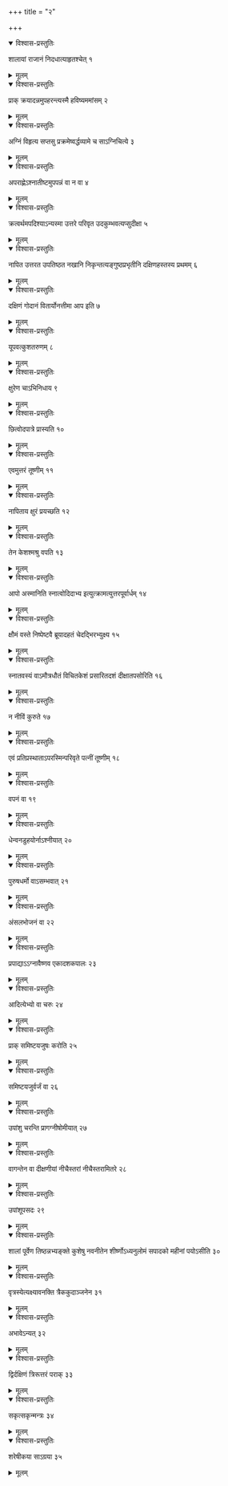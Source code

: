 +++
title = "२"

+++


<details open><summary>विश्वास-प्रस्तुतिः</summary>

शालायां राजानं निदधात्याहृतश्चेत् १
</details>

<details><summary>मूलम्</summary>

शालायां राजानं निदधात्याहृतश्चेत् १
</details>


<details open><summary>विश्वास-प्रस्तुतिः</summary>

प्राक् क्रयादन्नमुपहरन्त्यस्मै हविष्यममांसम् २
</details>

<details><summary>मूलम्</summary>

प्राक् क्रयादन्नमुपहरन्त्यस्मै हविष्यममांसम् २
</details>


<details open><summary>विश्वास-प्रस्तुतिः</summary>

अग्निं विहृत्य सप्तसु प्रक्रमेष्वर्द्धव्यामे च साऽग्निचित्ये ३
</details>

<details><summary>मूलम्</summary>

अग्निं विहृत्य सप्तसु प्रक्रमेष्वर्द्धव्यामे च साऽग्निचित्ये ३
</details>


<details open><summary>विश्वास-प्रस्तुतिः</summary>

अपराह्णेऽश्नातीष्टमुपपन्नं वा न वा ४
</details>

<details><summary>मूलम्</summary>

अपराह्णेऽश्नातीष्टमुपपन्नं वा न वा ४
</details>


<details open><summary>विश्वास-प्रस्तुतिः</summary>

क्रत्वर्थमपदिश्याऽन्यस्मा उत्तरे परिवृत उदकुम्भवत्यप्सुदीक्षा ५
</details>

<details><summary>मूलम्</summary>

क्रत्वर्थमपदिश्याऽन्यस्मा उत्तरे परिवृत उदकुम्भवत्यप्सुदीक्षा ५
</details>


<details open><summary>विश्वास-प्रस्तुतिः</summary>

नापित उत्तरत उपतिष्ठत नखानि निकृन्तत्यङ्गुष्ठप्रभृतीनि दक्षिणहस्तस्य प्रथमम् ६
</details>

<details><summary>मूलम्</summary>

नापित उत्तरत उपतिष्ठत नखानि निकृन्तत्यङ्गुष्ठप्रभृतीनि दक्षिणहस्तस्य प्रथमम् ६
</details>


<details open><summary>विश्वास-प्रस्तुतिः</summary>

दक्षिणं गोदानं वितार्योनत्तीमा आप इति ७
</details>

<details><summary>मूलम्</summary>

दक्षिणं गोदानं वितार्योनत्तीमा आप इति ७
</details>


<details open><summary>विश्वास-प्रस्तुतिः</summary>

यूपवत्कुशतरुणम् ८
</details>

<details><summary>मूलम्</summary>

यूपवत्कुशतरुणम् ८
</details>


<details open><summary>विश्वास-प्रस्तुतिः</summary>

क्षुरेण चाऽभिनिधाय ९
</details>

<details><summary>मूलम्</summary>

क्षुरेण चाऽभिनिधाय ९
</details>


<details open><summary>विश्वास-प्रस्तुतिः</summary>

 छित्वोदपात्रे प्रास्यति १०
</details>

<details><summary>मूलम्</summary>

 छित्वोदपात्रे प्रास्यति १०
</details>


<details open><summary>विश्वास-प्रस्तुतिः</summary>

एवमुत्तरं तूष्णीम् ११
</details>

<details><summary>मूलम्</summary>

एवमुत्तरं तूष्णीम् ११
</details>


<details open><summary>विश्वास-प्रस्तुतिः</summary>

नापिताय क्षुरं प्रयच्छति १२
</details>

<details><summary>मूलम्</summary>

नापिताय क्षुरं प्रयच्छति १२
</details>


<details open><summary>विश्वास-प्रस्तुतिः</summary>

तेन केशश्मश्रु वपति १३
</details>

<details><summary>मूलम्</summary>

तेन केशश्मश्रु वपति १३
</details>


<details open><summary>विश्वास-प्रस्तुतिः</summary>

आपो अस्मानिति स्नात्वोदिदाभ्य इत्युत्क्रामत्युत्तरपूर्वार्धम् १४
</details>

<details><summary>मूलम्</summary>

आपो अस्मानिति स्नात्वोदिदाभ्य इत्युत्क्रामत्युत्तरपूर्वार्धम् १४
</details>


<details open><summary>विश्वास-प्रस्तुतिः</summary>

क्षौमं वस्ते निष्पेष्टवै ब्रूयादहतं चेदद्भिरभ्युक्ष्य १५
</details>

<details><summary>मूलम्</summary>

क्षौमं वस्ते निष्पेष्टवै ब्रूयादहतं चेदद्भिरभ्युक्ष्य १५
</details>


<details open><summary>विश्वास-प्रस्तुतिः</summary>

स्नातवस्यं वाऽमौत्रधौतं विचितकेशं प्रसारितदशं दीक्षातपसोरिति १६
</details>

<details><summary>मूलम्</summary>

स्नातवस्यं वाऽमौत्रधौतं विचितकेशं प्रसारितदशं दीक्षातपसोरिति १६
</details>


<details open><summary>विश्वास-प्रस्तुतिः</summary>

न नीविं कुरुते १७
</details>

<details><summary>मूलम्</summary>

न नीविं कुरुते १७
</details>


<details open><summary>विश्वास-प्रस्तुतिः</summary>

एवं प्रतिप्रस्थाताऽपरस्मिन्परिवृते पत्नीं तूष्णीम् १८
</details>

<details><summary>मूलम्</summary>

एवं प्रतिप्रस्थाताऽपरस्मिन्परिवृते पत्नीं तूष्णीम् १८
</details>


<details open><summary>विश्वास-प्रस्तुतिः</summary>

वपनं वा १९
</details>

<details><summary>मूलम्</summary>

वपनं वा १९
</details>


<details open><summary>विश्वास-प्रस्तुतिः</summary>

धेन्वनडुहयोर्नाऽश्नीयात् २०
</details>

<details><summary>मूलम्</summary>

धेन्वनडुहयोर्नाऽश्नीयात् २०
</details>


<details open><summary>विश्वास-प्रस्तुतिः</summary>

पुरुषधर्मो वाऽसम्भवात् २१
</details>

<details><summary>मूलम्</summary>

पुरुषधर्मो वाऽसम्भवात् २१
</details>


<details open><summary>विश्वास-प्रस्तुतिः</summary>

अंसलभोजनं वा २२
</details>

<details><summary>मूलम्</summary>

अंसलभोजनं वा २२
</details>


<details open><summary>विश्वास-प्रस्तुतिः</summary>

प्रपाद्याऽऽग्नावैष्णव एकादशकपालः २३
</details>

<details><summary>मूलम्</summary>

प्रपाद्याऽऽग्नावैष्णव एकादशकपालः २३
</details>


<details open><summary>विश्वास-प्रस्तुतिः</summary>

आदित्येभ्यो वा चरुः २४
</details>

<details><summary>मूलम्</summary>

आदित्येभ्यो वा चरुः २४
</details>


<details open><summary>विश्वास-प्रस्तुतिः</summary>

प्राक् समिष्टयजुषः करोति २५
</details>

<details><summary>मूलम्</summary>

प्राक् समिष्टयजुषः करोति २५
</details>


<details open><summary>विश्वास-प्रस्तुतिः</summary>

समिष्टयजुर्वर्जं वा २६
</details>

<details><summary>मूलम्</summary>

समिष्टयजुर्वर्जं वा २६
</details>


<details open><summary>विश्वास-प्रस्तुतिः</summary>

उपांशु चरन्ति प्रागग्नीषोमीयात् २७
</details>

<details><summary>मूलम्</summary>

उपांशु चरन्ति प्रागग्नीषोमीयात् २७
</details>


<details open><summary>विश्वास-प्रस्तुतिः</summary>

वागन्तेन वा दीक्षणीयां नीचैस्तरां नीचैस्तरामितरे २८
</details>

<details><summary>मूलम्</summary>

वागन्तेन वा दीक्षणीयां नीचैस्तरां नीचैस्तरामितरे २८
</details>


<details open><summary>विश्वास-प्रस्तुतिः</summary>

उपांशूपसदः २९
</details>

<details><summary>मूलम्</summary>

उपांशूपसदः २९
</details>


<details open><summary>विश्वास-प्रस्तुतिः</summary>

शालां पूर्वेण तिष्ठन्नभ्यङ्क्ते कुशेषु नवनीतेन शीर्ष्णोऽध्यनुलोमं सपादको महीनां पयोऽसीति ३०
</details>

<details><summary>मूलम्</summary>

शालां पूर्वेण तिष्ठन्नभ्यङ्क्ते कुशेषु नवनीतेन शीर्ष्णोऽध्यनुलोमं सपादको महीनां पयोऽसीति ३०
</details>


<details open><summary>विश्वास-प्रस्तुतिः</summary>

वृत्रस्येत्यक्ष्यावनक्ति त्रैककुदाञ्जनेन ३१
</details>

<details><summary>मूलम्</summary>

वृत्रस्येत्यक्ष्यावनक्ति त्रैककुदाञ्जनेन ३१
</details>


<details open><summary>विश्वास-प्रस्तुतिः</summary>

अभावेऽन्यत् ३२
</details>

<details><summary>मूलम्</summary>

अभावेऽन्यत् ३२
</details>


<details open><summary>विश्वास-प्रस्तुतिः</summary>

द्विर्दक्षिणं त्रिरूत्तरं पराक् ३३
</details>

<details><summary>मूलम्</summary>

द्विर्दक्षिणं त्रिरूत्तरं पराक् ३३
</details>


<details open><summary>विश्वास-प्रस्तुतिः</summary>

सकृत्सकृन्मन्त्रः ३४
</details>

<details><summary>मूलम्</summary>

सकृत्सकृन्मन्त्रः ३४
</details>


<details open><summary>विश्वास-प्रस्तुतिः</summary>

शरेषीकया साऽग्रया ३५
</details>

<details><summary>मूलम्</summary>

शरेषीकया साऽग्रया ३५
</details>
